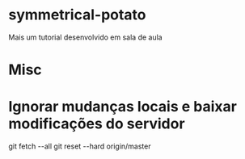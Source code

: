 # symmetrical-potato
Mais um tutorial desenvolvido em sala de aula


# Misc

# Ignorar mudanças locais e baixar modificações do servidor
git fetch --all
git reset --hard origin/master
